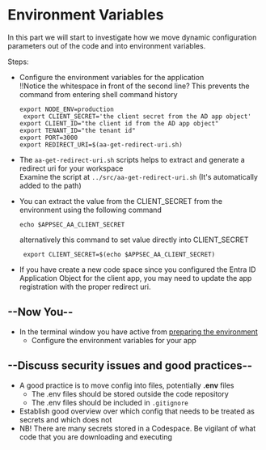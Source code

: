 # Environment Variables

In this part we will start to investigate how we move dynamic configuration parameters out of the code and into environment variables.

Steps:

* Configure the environment variables for the application</br>!!Notice the whitespace in front of the second line? This prevents the command from entering shell command history
  ```shell
  export NODE_ENV=production
   export CLIENT_SECRET='the client secret from the AD app object'
  export CLIENT_ID="the client id from the AD app object"
  export TENANT_ID="the tenant id"
  export PORT=3000
  export REDIRECT_URI=$(aa-get-redirect-uri.sh)
  ```
* The `aa-get-redirect-uri.sh` scripts helps to extract and generate a redirect uri for your workspace</br>Examine the script at `../src/aa-get-redirect-uri.sh` (It's automatically added to the path)
* You can extract the value from the CLIENT_SECRET from the environment using the following command
  ```shell
  echo $APPSEC_AA_CLIENT_SECRET 
  ```
  alternatively this command to set value directly into CLIENT_SECRET

  ```shell
   export CLIENT_SECRET=$(echo $APPSEC_AA_CLIENT_SECRET) 
  ```
* If you have create a new code space since you configured the Entra ID Application Object for the client app, you may need to update the app registration with the proper redirect uri.


## --Now You--

* In the terminal window you have active from [preparing the environment](./preparing_the_environment.md)
  * Configure the environment variables for your app

## --Discuss security issues and good practices--

* A good practice is to move config into files, potentially **.env** files
  * The .env files should be stored outside the code repository
  * The .env files should be included in `.gitignore`
* Establish good overview over which config that needs to be treated as secrets and which does not
* NB! There are many secrets stored in a Codespace. Be vigilant of what code that you are downloading and executing
